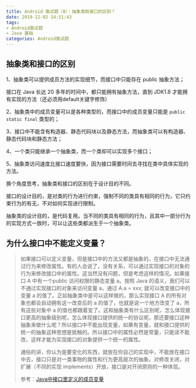 ```yaml
---
title: Android 面试题（8）：抽象类和接口的区别？
date: 2019-12-02 14:51:43
tags: 
- Android面试题
- Java 基础
categories: Android面试题
---
```


## 抽象类和接口的区别

1、抽象类可以提供成员方法的实现细节，而接口中只能存在 public 抽象方法；

接口在 Java 长达 20 多年的时间中，都只能拥有抽象方法，直到 JDK1.8 才能拥有实现的方法（还必须用default关键字修饰）

2、抽象类中的成员变量可以是各种类型的，而接口中的成员变量只能是 `public static final` 类型的；

3、接口中不能含有构造器、静态代码块以及静态方法，而抽象类可以有构造器、静态代码块和静态方法；

4、一个类只能继承一个抽象类，而一个类却可以实现多个接口；

5、抽象类访问速度比接口速度要快，因为接口需要时间去寻找在类中具体实现的方法。

换个角度思考，抽象类和接口的区别在于设计目的不同。

接口的设计目的，是对类的行为进行约束，强制不同的类具有相同的行为，它只约束行为的有无，不对如何实现进行限制。

抽象类的设计目的，是代码复用。当不同的类具有相同的行为，且其中一部分行为的实现方式一致时，可以让这些类都派生于一个抽象类。

## 为什么接口中不能定义变量？

> 如果接口可以定义变量，但是接口中的方法又都是抽象的，在接口中无法通过行为来修改属性。有的人会说了，没有关系，可以通过实现接口的对象的行为来修改接口中的属性。这当然没有问题，但是考虑这样的情况。如果接口 A 中有一个public 访问权限的静态变量 a。按照 Java 的语义，我们可以不通过实现接口的对象来访问变量 a，通过 A.a = xxx; 就可以改变接口中的变量 a 的值了。正如抽象类中是可以这样做的，那么实现接口 A 的所有对象也都会自动拥有这一改变后的 a 的值了，也就是说一个地方改变了 a，所有这些对象中 a 的值也都跟着变了。这和抽象类有什么区别呢，怎么体现接口更高的抽象级别呢，怎么体现接口提供的统一的协议呢，那还要接口这种抽象来做什么呢？所以接口中不能出现变量，如果有变量，就和接口提供的统一的抽象这种思想是抵触的。所以接口中的属性必然是常量，只能读不能改，这样才能为实现接口的对象提供一个统一的属性。
>
> 通俗的讲，你认为是要变化的东西，就放在你自己的实现中，不能放在接口中去，接口只是对一类事物的属性和行为更高层次的抽象。对修改关闭，对扩展（不同的实现 implements）开放，接口是对开闭原则的一种体现。
>
> 参考：[Java中接口里定义的成员变量](https://blog.csdn.net/ameyume/article/details/6189749)